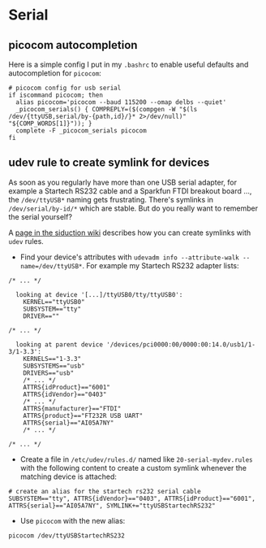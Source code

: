 # Serial

## picocom autocompletion

Here is a simple config I put in my `.bashrc` to enable useful defaults and
autocompletion for `picocom`:

```
# picocom config for usb serial
if iscommand picocom; then
  alias picocom='picocom --baud 115200 --omap delbs --quiet'
  _picocom_serials() { COMPREPLY=($(compgen -W "$(ls /dev/{ttyUSB,serial/by-{path,id}/}* 2>/dev/null)" "${COMP_WORDS[1]}")); }
  complete -F _picocom_serials picocom
fi
```

## udev rule to create symlink for devices

As soon as you regularly have more than one USB serial adapter,
for example a Startech RS232 cable and a Sparkfun FTDI breakout board ...,
the `/dev/ttyUSB*` naming gets frustrating. There's symlinks in
`/dev/serial/by-id/*` which are stable. But do you really want to remember the
serial yourself?

A [page in the siduction wiki](https://wiki.siduction.de/index.php?title=Symlink_zur_eindeutigen_Erkennung_mittels_udev-Regel)
describes how you can create symlinks with `udev` rules.

* Find your device's attributes with
  `udevadm info --attribute-walk --name=/dev/ttyUSB*`. For example my Startech
  RS232 adapter lists:

```
/* ... */

  looking at device '[...]/ttyUSB0/tty/ttyUSB0':
    KERNEL=="ttyUSB0"
    SUBSYSTEM=="tty"
    DRIVER==""

/* ... */

  looking at parent device '/devices/pci0000:00/0000:00:14.0/usb1/1-3/1-3.3':
    KERNELS=="1-3.3"
    SUBSYSTEMS=="usb"
    DRIVERS=="usb"
    /* ... */
    ATTRS{idProduct}=="6001"
    ATTRS{idVendor}=="0403"
    /* ... */
    ATTRS{manufacturer}=="FTDI"
    ATTRS{product}=="FT232R USB UART"
    ATTRS{serial}=="AI05A7NY"
    /* ... */

/* ... */
```

* Create a file in `/etc/udev/rules.d/` named like `20-serial-mydev.rules` with
  the following content to create a custom symlink whenever the matching device
  is attached:

```
# create an alias for the startech rs232 serial cable
SUBSYSTEM=="tty", ATTRS{idVendor}=="0403", ATTRS{idProduct}=="6001", ATTRS{serial}=="AI05A7NY", SYMLINK+="ttyUSBStartechRS232"
```

* Use `picocom` with the new alias:

```
picocom /dev/ttyUSBStartechRS232
```
